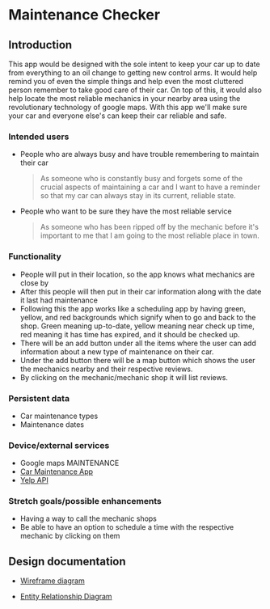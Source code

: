 # Maintenance Checker

## Introduction

This app would be designed with the sole intent to keep your car up to date from everything to an oil change to getting new control arms. It would help remind you of even the simple things and help even the most cluttered person remember to take good care of their car. On top of this, it would also help locate the most reliable mechanics in your nearby area using the revolutionary technology of google maps. With this app we'll make sure your car and everyone else's can keep their car reliable and safe. 

### Intended users

* People who are always busy and have trouble remembering to maintain their car

    > As someone who is constantly busy and forgets some of the crucial aspects of maintaining a car and I want to have a reminder so that my car can always stay in its current, reliable state. 

* People who want to be sure they have the most reliable service 

    > As someone who has been ripped off by the mechanic before it's important to me that I am going to the most reliable place in town. 

### Functionality

* People will put in their location, so the app knows what mechanics are close by 
* After this people will then put in their car information along with the date it last had maintenance 
* Following this the app works like a scheduling app by having green, yellow, and red backgrounds which signify when to go and back to the shop. Green meaning up-to-date, yellow meaning near check up time, red meaning it has time has expired, and it should be checked up.  
* There will be an add button under all the items where the user can add information about a new type of maintenance on their car.
* Under the add button there will be a map button which shows the user the mechanics nearby and their respective reviews.
* By clicking on the mechanic/mechanic shop it will list reviews. 

### Persistent data

* Car maintenance types 
* Maintenance dates
    
### Device/external services

* Google maps MAINTENANCE
* [Car Maintenance App](https://www.carmd.com/api/vehicle-maintenance-carmd-api/)
* [Yelp API](https://www.yelp.com/developers/documentation/v3/get_started)

### Stretch goals/possible enhancements 

* Having a way to call the mechanic shops
* Be able to have an option to schedule a time with the respective mechanic by clicking on them

## Design documentation

* [Wireframe diagram](wireframe.md)

* [Entity Relationship Diagram](ERD.md)